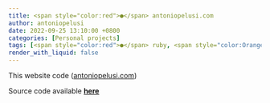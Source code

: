 ```yaml
---
title: <span style="color:red">●</span> antoniopelusi.com
author: antoniopelusi
date: 2022-09-25 13:10:00 +0800
categories: [Personal projects]
tags: [<span style="color:red">●</span> ruby, <span style="color:OrangeRed">●</span> HTML]
render_with_liquid: false
---
```


This website code ([antoniopelusi.com](https://www.antoniopelusi.com/))

Source code available [**here**](https://github.com/antoniopelusi/antoniopelusi.com)
